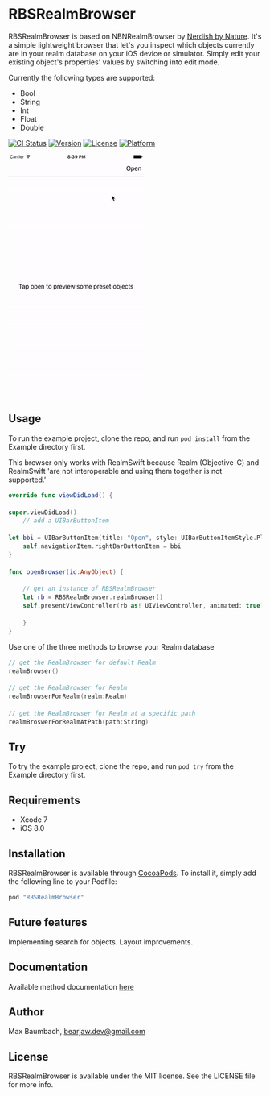 # RBSRealmBrowser

RBSRealmBrowser is based on NBNRealmBrowser by  [Nerdish by Nature](https://github.com/nerdishbynature/NBNRealmBrowser). It's a simple lightweight browser that let's you inspect which objects currently are in your realm database on your iOS device or simulator.
Simply edit your existing object's properties' values by switching into edit mode.

Currently the following types are supported:

- Bool
- String
- Int
- Float
- Double

[![CI Status](http://img.shields.io/travis/bearjaw/RBSRealmBrowser.svg?style=flat)](https://travis-ci.org/bearjaw/RBSRealmBrowser)
[![Version](https://img.shields.io/cocoapods/v/RBSRealmBrowser.svg?style=flat)](http://cocoapods.org/pods/RBSRealmBrowser)
[![License](https://img.shields.io/cocoapods/l/RBSRealmBrowser.svg?style=flat)](http://cocoapods.org/pods/RBSRealmBrowser)
[![Platform](https://img.shields.io/cocoapods/p/RBSRealmBrowser.svg?style=flat)](http://cocoapods.org/pods/RBSRealmBrowser)

![](./screenflow/RBSRealmBrowser.gif)

## Usage

To run the example project, clone the repo, and run `pod install` from the Example directory first.

This browser only works with RealmSwift because Realm (Objective-C) and RealmSwift 'are not interoperable and using them together is not supported.'

```swift
override func viewDidLoad() {

super.viewDidLoad()
    // add a UIBarButtonItem 

let bbi = UIBarButtonItem(title: "Open", style: UIBarButtonItemStyle.Plain, target: self, action: #selector(ViewController.openBrowser))
    self.navigationItem.rightBarButtonItem = bbi
}

func openBrowser(id:AnyObject) {

    // get an instance of RBSRealmBrowser
    let rb = RBSRealmBrowser.realmBrowser()
    self.presentViewController(rb as! UIViewController, animated: true) { 

    }
}
```

Use one of the three methods to browse your Realm database

```swift
// get the RealmBrowser for default Realm 
realmBrowser()

// get the RealmBrowser for Realm 
realmBrowserForRealm(realm:Realm)

// get the RealmBrowser for Realm at a specific path
realmBroswerForRealmAtPath(path:String)
```

## Try

To try the example project, clone the repo, and run `pod try` from the Example directory first.

## Requirements

- Xcode 7
- iOS 8.0


## Installation

RBSRealmBrowser is available through [CocoaPods](http://cocoapods.org). To install
it, simply add the following line to your Podfile:

```ruby
pod "RBSRealmBrowser"
```
## Future features
Implementing search for objects.
Layout improvements.

## Documentation
Available method documentation [here](http://cocoadocs.org/docsets/RBSRealmBrowser/0.1.1/)


## Author

Max Baumbach, bearjaw.dev@gmail.com

## License

RBSRealmBrowser is available under the MIT license. See the LICENSE file for more info.
